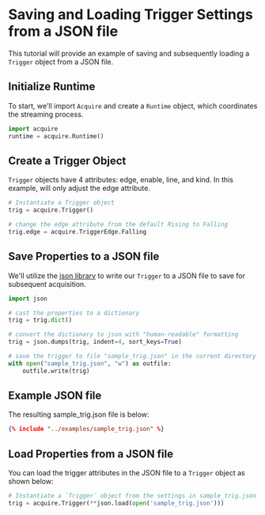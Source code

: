 # Saving and Loading Trigger Settings from a JSON file

This tutorial will provide an example of saving and subsequently loading a `Trigger` object from a JSON file.

## Initialize Runtime

To start, we'll import `Acquire` and create a `Runtime` object, which coordinates the streaming process.

```python
import acquire
runtime = acquire.Runtime()
```

## Create a Trigger Object

`Trigger` objects have 4 attributes: edge, enable, line, and kind. In this example, will only adjust the edge attribute.

```python
# Instantiate a Trigger object
trig = acquire.Trigger()

# change the edge attribute from the default Rising to Falling
trig.edge = acquire.TriggerEdge.Falling
```

## Save Properties to a JSON file
We'll utilize the [json library](https://docs.python.org/3/library/json.html#) to write our `Trigger` to a JSON file to save for subsequent acquisition.

```python
import json

# cast the properties to a dictionary
trig = trig.dict()

# convert the dictionary to json with "human-readable" formatting
trig = json.dumps(trig, indent=4, sort_keys=True)

# save the trigger to file "sample_trig.json" in the current directory
with open("sample_trig.json", "w") as outfile:
    outfile.write(trig)
```

## Example JSON file
The resulting sample_trig.json file is below:

~~~json
{% include "../examples/sample_trig.json" %}
~~~

## Load Properties from a JSON file
You can load the trigger attributes in the JSON file to a `Trigger` object as shown below:

```python
# Instantiate a `Trigger` object from the settings in sample_trig.json
trig = acquire.Trigger(**json.load(open('sample_trig.json')))
```


